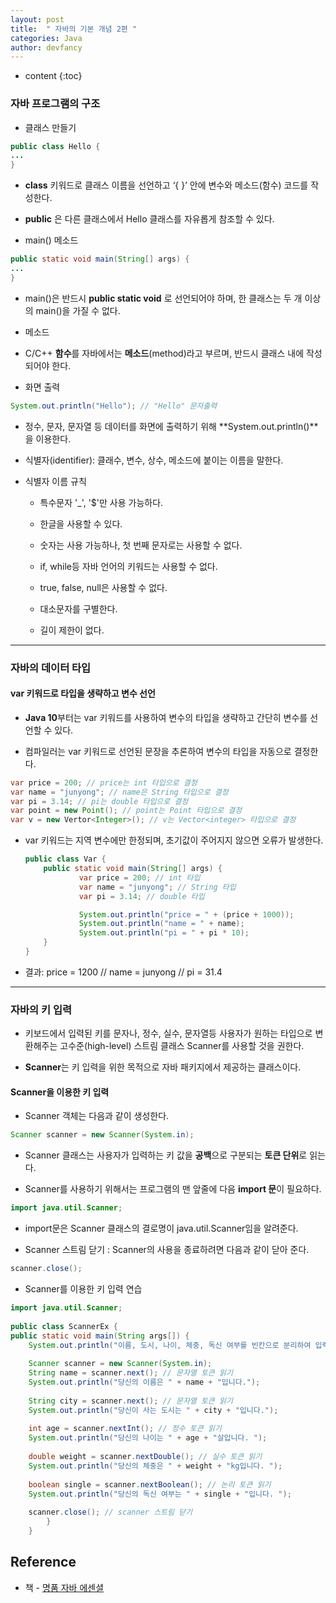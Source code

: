 ```yaml
---
layout: post
title:  " 자바의 기본 개념 2편 "
categories: Java
author: devfancy
---
```

* content
{:toc}

### 자바 프로그램의 구조

* 클래스 만들기

``` java
public class Hello {
...
}
```

* **class** 키워드로 클래스 이름을 선언하고 ‘{ }’ 안에 변수와 메소드(함수) 코드를 작성한다.
* **public** 은 다른 클래스에서 Hello 클래스를 자유롭게 참조할 수 있다.

* main() 메소드

``` java
public static void main(String[] args) {
...
}
```

* main()은 반드시 **public static void** 로 선언되어야 하며, 한 클래스는 두 개 이상의 main()을 가질 수 없다.

* 메소드

* C/C++ **함수**를 자바에서는 **메소드**(method)라고 부르며, 반드시 클래스 내에 작성되어야 한다.

* 화면 출력

``` java
System.out.println("Hello"); // "Hello" 문자출력
```

* 정수, 문자, 문자열 등 데이터를 화면에 출력하기 위해 **System.out.println()**을 이용한다.

* 식별자(identifier): 클래수, 변수, 상수, 메소드에 붙이는 이름을 말한다.

* 식별자 이름 규칙

  * 특수문자 '_', '$'만 사용 가능하다.

  * 한글을 사용할 수 있다.

  * 숫자는 사용 가능하나, 첫 번째 문자로는 사용할 수 없다.

  * if, while등 자바 언어의 키워드는 사용할 수 없다.

  * true, false, null은 사용할 수 없다.
  
  * 대소문자를 구별한다.
  
  * 길이 제한이 없다.

---

### 자바의 데이터 타입

#### var 키워드로 타입을 생략하고 변수 선언

* **Java 10**부터는 var 키워드를 사용하여 변수의 타입을 생략하고 간단히 변수를 선언할 수 있다.

* 컴파일러는 var 키워드로 선언된 문장을 추론하여 변수의 타입을 자동으로 결정한다.

``` java
var price = 200; // price는 int 타입으로 결정
var name = "junyong"; // name은 String 타입으로 결정
var pi = 3.14; // pi는 double 타입으로 결정
var point = new Point(); // point는 Point 타입으로 결정
var v = new Vertor<Integer>(); // v는 Vector<integer> 타입으로 결정
```

* var 키워드는 지역 변수에만 한정되며, 초기값이 주어지지 않으면 오류가 발생한다.

    ```java
    public class Var {
    	public static void main(String[] args) {
    			var price = 200; // int 타입
    			var name = "junyong"; // String 타입
    			var pi = 3.14; // double 타입
    
    			System.out.println("price = " + (price + 1000));
    			System.out.println("name = " + name);
    			System.out.println("pi = " + pi * 10);
    	}	
    }
    ```

* 결과: price = 1200 // name = junyong // pi = 31.4

---

### 자바의 키 입력

* 키보드에서 입력된 키를 문자나, 정수, 실수, 문자열등 사용자가 원하는 타입으로 변환해주는 고수준(high-level) 스트림 클래스 Scanner를 사용할 것을 권한다.

* **Scanner**는 키 입력을 위한 목적으로 자바 패키지에서 제공하는 클래스이다.

#### Scanner을 이용한 키 입력

* Scanner 객체는 다음과 같이 생성한다.

``` java
Scanner scanner = new Scanner(System.in);
```

* Scanner 클래스는 사용자가 입력하는 키 값을 **공백**으로 구분되는 **토큰 단위**로 읽는다.

* Scanner를 사용하기 위해서는 프로그램의 맨 앞줄에 다음 **import 문**이 필요하다.

```java
import java.util.Scanner;
```

* import문은 Scanner 클래스의 결로명이 java.util.Scanner임을 알려준다.

* Scanner 스트림 닫기 : Scanner의 사용을 종료하려면 다음과 같이 닫아 준다.

``` java
scanner.close();
```

* Scanner를 이용한 키 입력 연습

``` java
import java.util.Scanner;
    
public class ScannerEx {
public static void main(String args[]) {
    System.out.println("이름, 도시, 나이, 체중, 독신 여부를 빈칸으로 분리하여 입력하세요");
    		
    Scanner scanner = new Scanner(System.in);
    String name = scanner.next(); // 문자열 토큰 읽기
    System.out.println("당신의 이름은 " + name + "입니다.");
    
    String city = scanner.next(); // 문자열 토큰 읽기
    System.out.println("당신이 사는 도시는 " + city + "입니다.");
    
    int age = scanner.nextInt(); // 정수 토큰 읽기
    System.out.println("당신의 나이는 " + age + "살입니다. ");
    
    double weight = scanner.nextDouble(); // 실수 토큰 읽기
    System.out.println("당신의 체중은 " + weight + "kg입니다. ");
    
    boolean single = scanner.nextBoolean(); // 논리 토큰 읽기
    System.out.println("당신의 독신 여부는 " + single + "입니다. ");
    
    scanner.close(); // scanner 스트림 닫기
    	}
    }
```

## Reference

* 책 - [명품 자바 에센셜](http://www.yes24.com/Product/Goods/63041975)